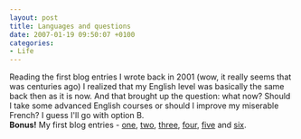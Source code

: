 ```yaml
---
layout: post
title: Languages and questions
date: 2007-01-19 09:50:07 +0100
categories:
- Life
---
```

<p>Reading the first blog entries I wrote back in 2001 (wow, it really seems that was centuries ago) I realized that my English level was basically the same back then as it is now. And that brought up the question: what now? Should I take some advanced English courses or should I improve my miserable French? I guess I'll go with option B.<br />
<strong>Bonus!</strong> My first blog entries - <a href="http://www.geocities.com/rusiczkij/2001_07_29_blog_archive.html">one</a>, <a href="http://www.geocities.com/rusiczkij/2001_08_12_blog_archive.html">two</a>, <a href="http://www.geocities.com/rusiczkij/2001_08_19_blog_archive.html">three</a>, <a href="http://www.geocities.com/rusiczkij/2001_10_28_blog_archive.html">four</a>, <a href="http://www.geocities.com/rusiczkij/2001_11_25_blog_archive.html">five</a> and <a href="http://www.geocities.com/rusiczkij/2002_03_10_blog_archive.html">six</a>.</p>
